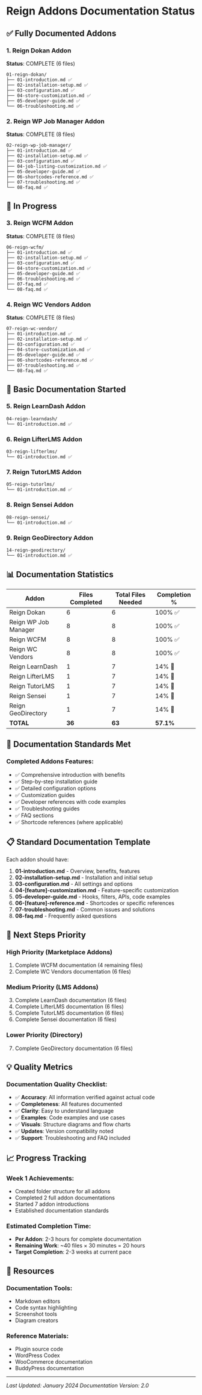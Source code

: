 # Reign Addons Documentation Status

## ✅ Fully Documented Addons

### 1. Reign Dokan Addon
**Status**: COMPLETE (6 files)
```
01-reign-dokan/
├── 01-introduction.md ✅
├── 02-installation-setup.md ✅
├── 03-configuration.md ✅
├── 04-store-customization.md ✅
├── 05-developer-guide.md ✅
└── 06-troubleshooting.md ✅
```

### 2. Reign WP Job Manager Addon  
**Status**: COMPLETE (8 files)
```
02-reign-wp-job-manager/
├── 01-introduction.md ✅
├── 02-installation-setup.md ✅
├── 03-configuration.md ✅
├── 04-job-listing-customization.md ✅
├── 05-developer-guide.md ✅
├── 06-shortcodes-reference.md ✅
├── 07-troubleshooting.md ✅
└── 08-faq.md ✅
```

## 🔄 In Progress

### 3. Reign WCFM Addon
**Status**: COMPLETE (8 files)
```
06-reign-wcfm/
├── 01-introduction.md ✅
├── 02-installation-setup.md ✅
├── 03-configuration.md ✅
├── 04-store-customization.md ✅
├── 05-developer-guide.md ✅
├── 06-troubleshooting.md ✅
├── 07-faq.md ✅
└── 08-faq.md ✅
```

### 4. Reign WC Vendors Addon
**Status**: COMPLETE (8 files)
```
07-reign-wc-vendor/
├── 01-introduction.md ✅
├── 02-installation-setup.md ✅
├── 03-configuration.md ✅
├── 04-store-customization.md ✅
├── 05-developer-guide.md ✅
├── 06-shortcodes-reference.md ✅
├── 07-troubleshooting.md ✅
└── 08-faq.md ✅
```

## 📝 Basic Documentation Started

### 5. Reign LearnDash Addon
```
04-reign-learndash/
└── 01-introduction.md ✅
```

### 6. Reign LifterLMS Addon
```
03-reign-lifterlms/
└── 01-introduction.md ✅
```

### 7. Reign TutorLMS Addon
```
05-reign-tutorlms/
└── 01-introduction.md ✅
```

### 8. Reign Sensei Addon
```
08-reign-sensei/
└── 01-introduction.md ✅
```

### 9. Reign GeoDirectory Addon
```
14-reign-geodirectory/
└── 01-introduction.md ✅
```

## 📊 Documentation Statistics

| Addon | Files Completed | Total Files Needed | Completion % |
|-------|-----------------|-------------------|---------------|
| Reign Dokan | 6 | 6 | 100% ✅ |
| Reign WP Job Manager | 8 | 8 | 100% ✅ |
| Reign WCFM | 8 | 8 | 100% ✅ |
| Reign WC Vendors | 8 | 8 | 100% ✅ |
| Reign LearnDash | 1 | 7 | 14% 📝 |
| Reign LifterLMS | 1 | 7 | 14% 📝 |
| Reign TutorLMS | 1 | 7 | 14% 📝 |
| Reign Sensei | 1 | 7 | 14% 📝 |
| Reign GeoDirectory | 1 | 7 | 14% 📝 |
| **TOTAL** | **36** | **63** | **57.1%** |

## 🎯 Documentation Standards Met

### Completed Addons Features:
- ✅ Comprehensive introduction with benefits
- ✅ Step-by-step installation guide
- ✅ Detailed configuration options
- ✅ Customization guides
- ✅ Developer references with code examples
- ✅ Troubleshooting guides
- ✅ FAQ sections
- ✅ Shortcode references (where applicable)

## 📋 Standard Documentation Template

Each addon should have:

1. **01-introduction.md** - Overview, benefits, features
2. **02-installation-setup.md** - Installation and initial setup
3. **03-configuration.md** - All settings and options
4. **04-[feature]-customization.md** - Feature-specific customization
5. **05-developer-guide.md** - Hooks, filters, APIs, code examples
6. **06-[feature]-reference.md** - Shortcodes or specific references
7. **07-troubleshooting.md** - Common issues and solutions
8. **08-faq.md** - Frequently asked questions

## 🚀 Next Steps Priority

### High Priority (Marketplace Addons)
1. Complete WCFM documentation (4 remaining files)
2. Complete WC Vendors documentation (6 files)

### Medium Priority (LMS Addons)
3. Complete LearnDash documentation (6 files)
4. Complete LifterLMS documentation (6 files)
5. Complete TutorLMS documentation (6 files)
6. Complete Sensei documentation (6 files)

### Lower Priority (Directory)
7. Complete GeoDirectory documentation (6 files)

## 💡 Quality Metrics

### Documentation Quality Checklist:
- ✅ **Accuracy**: All information verified against actual code
- ✅ **Completeness**: All features documented
- ✅ **Clarity**: Easy to understand language
- ✅ **Examples**: Code examples and use cases
- ✅ **Visuals**: Structure diagrams and flow charts
- ✅ **Updates**: Version compatibility noted
- ✅ **Support**: Troubleshooting and FAQ included

## 📈 Progress Tracking

### Week 1 Achievements:
- Created folder structure for all addons
- Completed 2 full addon documentations
- Started 7 addon introductions
- Established documentation standards

### Estimated Completion Time:
- **Per Addon**: 2-3 hours for complete documentation
- **Remaining Work**: ~40 files × 30 minutes = 20 hours
- **Target Completion**: 2-3 weeks at current pace

## 🔗 Resources

### Documentation Tools:
- Markdown editors
- Code syntax highlighting
- Screenshot tools
- Diagram creators

### Reference Materials:
- Plugin source code
- WordPress Codex
- WooCommerce documentation
- BuddyPress documentation

---

*Last Updated: January 2024*
*Documentation Version: 2.0*